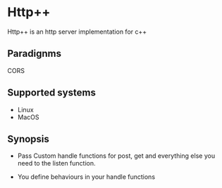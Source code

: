 # Http++

Http++ is an http server implementation for c++

## Paradignms

CORS


## Supported systems

- Linux
- MacOS

## Synopsis

- Pass Custom handle functions for post, get and everything else you need to the listen function.

- You define behaviours in your handle functions

